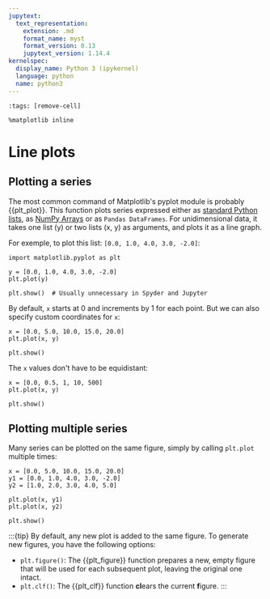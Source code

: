 ```yaml
---
jupytext:
  text_representation:
    extension: .md
    format_name: myst
    format_version: 0.13
    jupytext_version: 1.14.4
kernelspec:
  display_name: Python 3 (ipykernel)
  language: python
  name: python3
---
```


```{code-cell} ipython3
:tags: [remove-cell]

%matplotlib inline
```

# Line plots

## Plotting a series

The most common command of Matplotlib's pyplot module is probably {{plt_plot}}. This function plots series expressed either as [standard Python lists](python_lists.md), as [NumPy Arrays](numpy_ndarray.md) or as `Pandas DataFrames`. For unidimensional data, it takes one list (y) or two lists (x, y) as arguments, and plots it as a line graph.

For exemple, to plot this list: `[0.0, 1.0, 4.0, 3.0, -2.0]`:

```{code-cell} ipython3
import matplotlib.pyplot as plt

y = [0.0, 1.0, 4.0, 3.0, -2.0]
plt.plot(y)

plt.show()  # Usually unnecessary in Spyder and Jupyter
```

By default, `x` starts at 0 and increments by 1 for each point. But we can also specify custom coordinates for `x`:

```{code-cell} ipython3
x = [0.0, 5.0, 10.0, 15.0, 20.0]
plt.plot(x, y)

plt.show()
```

The `x` values don't have to be equidistant:

```{code-cell} ipython3
x = [0.0, 0.5, 1, 10, 500]
plt.plot(x, y)

plt.show()
```

## Plotting multiple series

Many series can be plotted on the same figure, simply by calling `plt.plot` multiple times:

```{code-cell} ipython3
x = [0.0, 5.0, 10.0, 15.0, 20.0]
y1 = [0.0, 1.0, 4.0, 3.0, -2.0]
y2 = [1.0, 2.0, 3.0, 4.0, 5.0]

plt.plot(x, y1)
plt.plot(x, y2)

plt.show()
```

:::{tip}
By default, any new plot is added to the same figure. To generate new figures, you have the following options:

- `plt.figure()`: The {{plt_figure}} function prepares a new, empty figure that will be used for each subsequent plot, leaving the original one intact.
- `plt.clf()`: The {{plt_clf}} function **cl**ears the current **f**igure.
:::
